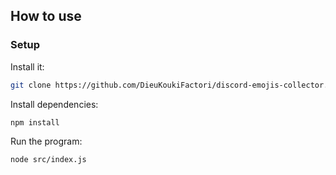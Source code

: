 ## How to use

### Setup

Install it:

```bash
git clone https://github.com/DieuKoukiFactori/discord-emojis-collector.git
```

Install dependencies:

```bash
npm install
```

Run the program:

```bash
node src/index.js
```
